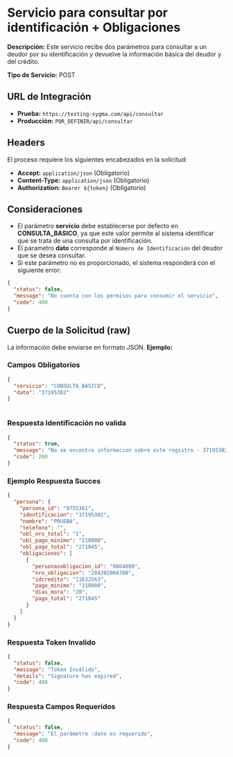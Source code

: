 # Servicio para consultar por identificación + Obligaciones


**Descripción:** Este servicio recibe dos parámetros para consultar a un deudor por su identificación y devuelve la información básica del deudor y del crédito.

**Tipo de Servicio:** POST

## **URL de Integración**

- **Prueba:** `https://testing-sygma.com/api/consultar`
- **Producción:** `POR_DEFINIR/api/consultar`

## **Headers**  

El proceso requiere los siguientes encabezados en la solicitud:

- **Accept:** `application/json` (Obligatorio)
- **Content-Type:** `application/json` (Obligatorio)
- **Authorization:** `Bearer ${token}` (Obligatorio)

## **Consideraciones**
- El parámetro **servicio** debe establecerse por defecto en **CONSULTA_BASICO**, ya que este valor permite al sistema identificar que se trata de una consulta por identificación.
- El parametro **dato** corresponde al ````Número de Identificación```` del deudor que se desea consultar.
- Si este parámetro no es proporcionado, el sistema responderá con el siguiente error:

`````json
{
  "status": false,
  "message": "No cuenta con los permisos para consumir el servicio",
  "code": 400
}
`````

## **Cuerpo de la Solicitud (raw)** 

La información debe enviarse en formato JSON. **Ejemplo:**

### **Campos Obligatorios**

``````json
{
  "servicio": "CONSULTA_BASICO", 
  "dato": "37195302" 
}
  
``````

### **Respuesta Identificación no valida**
``````json
{
  "status": true,
  "message": "No se encontro informacion sobre este registro - 37195302111",
  "code": 200
}
``````



### **Ejemplo Respuesta Succes**

``````json
{
  "persona": {
    "persona_id": "9755361",
    "identificacion": "37195302",
    "nombre": "PRUEBA",
    "telefono": "",
    "obl_nro_total": "1",
    "obl_pago_minimo": "210000",
    "obl_pago_total": "271045",
    "obligaciones": [
      {
        "personasobligacion_id": "8864800",
        "nro_obligacion": "204202004788",
        "idcredito": "11632563",
        "pago_minimo": "210000",
        "dias_mora": "20",
        "pago_total": "271045"
      }
    ]
  }
}
``````

### **Respuesta Token Invalido**

``````json
{
  "status": false,
  "message": "Token Inválido",
  "details": "Signature has expired",
  "code": 400
}
``````

### **Respuesta Campos Requeridos**

``````json
{
  "status": false,
  "message": "El parámetro :dato es requerido",
  "code": 400
}
``````